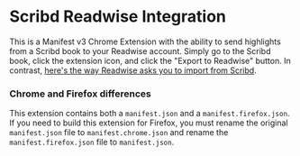 # Scribd Readwise Integration

This is a Manifest v3 Chrome Extension with the ability to send highlights from a Scribd book to your Readwise account.  Simply go to the Scribd book, click the extension icon, and click the "Export to Readwise" button.  In contrast, [here's the way Readwise asks you to import from Scribd](https://help.readwise.io/article/83-how-do-i-import-highlights-from-scribd).

### Chrome and Firefox differences

This extension contains both a `manifest.json` and a `manifest.firefox.json`.  If you need to build this extension for Firefox, you must rename the original `manifest.json` file to `manifest.chrome.json`  and rename the `manifest.firefox.json` file to `manifest.json`.  